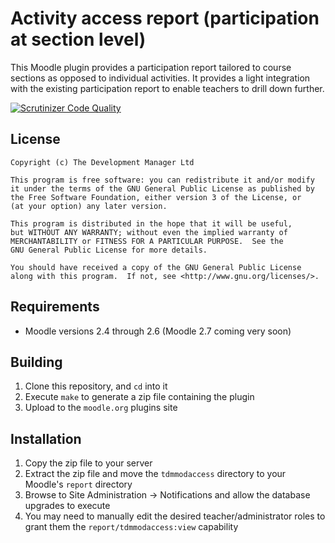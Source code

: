 Activity access report (participation at section level)
=======================================================

This Moodle plugin provides a participation report tailored to course sections as opposed to individual activities. It
provides a light integration with the existing participation report to enable teachers to drill down further.


[![Scrutinizer Code Quality](https://scrutinizer-ci.com/g/LukeCarrier/moodle-report_tdmmodaccess/badges/quality-score.png?b=master)](https://scrutinizer-ci.com/g/LukeCarrier/moodle-report_tdmmodaccess/?branch=master)

License
-------

    Copyright (c) The Development Manager Ltd
    
    This program is free software: you can redistribute it and/or modify
    it under the terms of the GNU General Public License as published by
    the Free Software Foundation, either version 3 of the License, or
    (at your option) any later version.
    
    This program is distributed in the hope that it will be useful,
    but WITHOUT ANY WARRANTY; without even the implied warranty of
    MERCHANTABILITY or FITNESS FOR A PARTICULAR PURPOSE.  See the
    GNU General Public License for more details.
    
    You should have received a copy of the GNU General Public License
    along with this program.  If not, see <http://www.gnu.org/licenses/>.

Requirements
------------

* Moodle versions 2.4 through 2.6 (Moodle 2.7 coming very soon)

Building
--------

1. Clone this repository, and ````cd```` into it
2. Execute ````make```` to generate a zip file containing the plugin
3. Upload to the ````moodle.org```` plugins site

Installation
-------------

1. Copy the zip file to your server
2. Extract the zip file and move the ````tdmmodaccess```` directory to your Moodle's ````report```` directory
3. Browse to Site Administration -> Notifications and allow the database upgrades to execute
4. You may need to manually edit the desired teacher/administrator roles to grant them the
   ````report/tdmmodaccess:view```` capability
